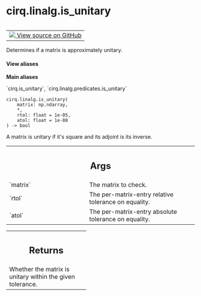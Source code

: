 <div itemscope itemtype="http://developers.google.com/ReferenceObject">
<meta itemprop="name" content="cirq.linalg.is_unitary" />
<meta itemprop="path" content="Stable" />
</div>

# cirq.linalg.is_unitary

<!-- Insert buttons and diff -->

<table class="tfo-notebook-buttons tfo-api" align="left">

<td>
  <a target="_blank" href="https://github.com/quantumlib/cirq/tree/master/cirq/linalg/predicates.py">
    <img src="https://www.tensorflow.org/images/GitHub-Mark-32px.png" />
    View source on GitHub
  </a>
</td>
</table>



Determines if a matrix is approximately unitary.

<section class="expandable">
  <h4 class="showalways">View aliases</h4>
  <p>
<b>Main aliases</b>
<p>`cirq.is_unitary`, `cirq.linalg.predicates.is_unitary`</p>
</p>
</section>

<pre class="devsite-click-to-copy prettyprint lang-py tfo-signature-link">
<code>cirq.linalg.is_unitary(
    matrix: np.ndarray,
    *,
    rtol: float = 1e-05,
    atol: float = 1e-08
) -> bool
</code></pre>



<!-- Placeholder for "Used in" -->

A matrix is unitary if it's square and its adjoint is its inverse.

<!-- Tabular view -->
 <table class="responsive fixed orange">
<colgroup><col width="214px"><col></colgroup>
<tr><th colspan="2"><h2 class="add-link">Args</h2></th></tr>

<tr>
<td>
`matrix`
</td>
<td>
The matrix to check.
</td>
</tr><tr>
<td>
`rtol`
</td>
<td>
The per-matrix-entry relative tolerance on equality.
</td>
</tr><tr>
<td>
`atol`
</td>
<td>
The per-matrix-entry absolute tolerance on equality.
</td>
</tr>
</table>



<!-- Tabular view -->
 <table class="responsive fixed orange">
<colgroup><col width="214px"><col></colgroup>
<tr><th colspan="2"><h2 class="add-link">Returns</h2></th></tr>
<tr class="alt">
<td colspan="2">
Whether the matrix is unitary within the given tolerance.
</td>
</tr>

</table>

